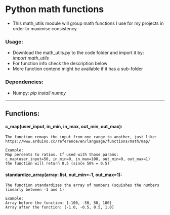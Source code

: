 # Python math functions
- This math_utils module will group math functions I use for my projects in order to maximise consistency.

### Usage:
- Download the math_utils.py to the code folder and import it by:<br>
<i>import math_utils</i>
- For function info check the description below
- More function contend might be available if it has a sub-folder

### Dependencies:
- Numpy: <i>pip install numpy</i>


<hr>

## Functions:

#### c_map(user_input, in_min, in_max, out_min, out_max):
    The function remaps the input from one range to another, just like:
    https://www.arduino.cc/reference/en/language/functions/math/map/
    
    Example:
    Map percents to ratios. If used with those params:
    c_map(user_input=50, in_min=0, in_max=100, out_min=0, out_max=1)
    the function will return 0.5 (since 50% = 0.5)

#### standardize_array(array: list, out_min=-1, out_max=1):
    The function standardizes the array of numbers (squishes the numbers linearly between -1 and 1)
    
    Example:
    Array before the function: [-100, -50, 50, 100]
    Array after the function: [-1.0, -0.5, 0.5, 1.0]
